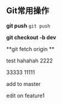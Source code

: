 ## Git常用操作

**git push**
`git push`

**git checkout -b dev**

**git fetch origin **


test hahahah 2222


33333
11111

add to master

edit on feature1